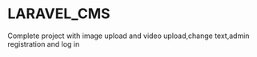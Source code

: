 # LARAVEL_CMS
Complete project with image upload and video upload,change text,admin registration and log in

